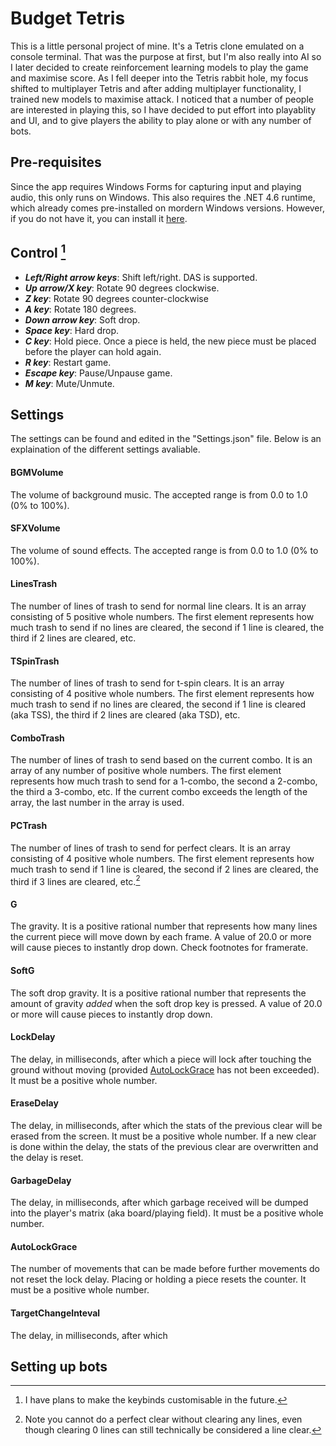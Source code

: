 # Budget Tetris
This is a little personal project of mine. It's a Tetris clone emulated on a console terminal.
That was the purpose at first, but I'm also really into AI so I later decided to create reinforcement learning models to play the game and maximise score.
As I fell deeper into the Tetris rabbit hole, my focus shifted to multiplayer Tetris and after adding multiplayer functionality, I trained new models to maximise attack.
I noticed that a number of people are interested in playing this, so I have decided to put effort into playablity and UI, and to give players the ability to play alone or with any number of bots.

## Pre-requisites
Since the app requires Windows Forms for capturing input and playing audio, this only runs on Windows.
This also requires the .NET 4.6 runtime, which already comes pre-installed on mordern Windows versions. However, if you do not have it, you can install it [here](https://dotnet.microsoft.com/en-us/download/dotnet-framework/thank-you/net46-web-installer).

## Control [^1]
- ***Left/Right arrow keys***: Shift left/right. DAS is supported.
- ***Up arrow/X key***: Rotate 90 degrees clockwise.
- ***Z key***: Rotate 90 degrees counter-clockwise
- ***A key***: Rotate 180 degrees.
- ***Down arrow key***: Soft drop.
- ***Space key***: Hard drop.
- ***C key***: Hold piece. Once a piece is held, the new piece must be placed before the player can hold again.
- ***R key***: Restart game.
- ***Escape key***: Pause/Unpause game.
- ***M key***: Mute/Unmute.

## Settings
The settings can be found and edited in the "Settings.json" file.
Below is an explaination of the different settings avaliable.

#### BGMVolume
The volume of background music.
The accepted range is from 0.0 to 1.0 (0% to 100%).

#### SFXVolume
The volume of sound effects.
The accepted range is from 0.0 to 1.0 (0% to 100%).

#### LinesTrash
The number of lines of trash to send for normal line clears.
It is an array consisting of 5 positive whole numbers.
The first element represents how much trash to send if no lines are cleared, the second if 1 line is cleared, the third if 2 lines are cleared, etc.

#### TSpinTrash
The number of lines of trash to send for t-spin clears.
It is an array consisting of 4 positive whole numbers.
The first element represents how much trash to send if no lines are cleared, the second if 1 line is cleared (aka TSS), the third if 2 lines are cleared (aka TSD), etc.

#### ComboTrash
The number of lines of trash to send based on the current combo.
It is an array of any number of positive whole numbers.
The first element represents how much trash to send for a 1-combo, the second a 2-combo, the third a 3-combo, etc.
If the current combo exceeds the length of the array, the last number in the array is used.

#### PCTrash
The number of lines of trash to send for perfect clears.
It is an array consisting of 4 positive whole numbers.
The first element represents how much trash to send if 1 line is cleared, the second if 2 lines are cleared, the third if 3 lines are cleared, etc.[^PCTrash]

#### G
The gravity.
It is a positive rational number that represents how many lines the current piece will move down by each frame.
A value of 20.0 or more will cause pieces to instantly drop down.
Check footnotes for framerate.

#### SoftG
The soft drop gravity.
It is a positive rational number that represents the amount of gravity *added* when the soft drop key is pressed.
A value of 20.0 or more will cause pieces to instantly drop down.

#### LockDelay
The delay, in milliseconds, after which a piece will lock after touching the ground without moving (provided [AutoLockGrace](https://github.com/Zemogus/Budget-Tetris/tree/battle-bots-net4.6#autolockgrace) has not been exceeded).
It must be a positive whole number.

#### EraseDelay
The delay, in milliseconds, after which the stats of the previous clear will be erased from the screen.
It must be a positive whole number.
If a new clear is done within the delay, the stats of the previous clear are overwritten and the delay is reset.

#### GarbageDelay
The delay, in milliseconds, after which garbage received will be dumped into the player's matrix (aka board/playing field).
It must be a positive whole number.

#### AutoLockGrace
The number of movements that can be made before further movements do not reset the lock delay.
Placing or holding a piece resets the counter.
It must be a positive whole number.

#### TargetChangeInteval
The delay, in milliseconds, after which

## Setting up bots


[^1]: I have plans to make the keybinds customisable in the future.
[^PCTrash]: Note you cannot do a perfect clear without clearing any lines, even though clearing 0 lines can still technically be considered a line clear.
